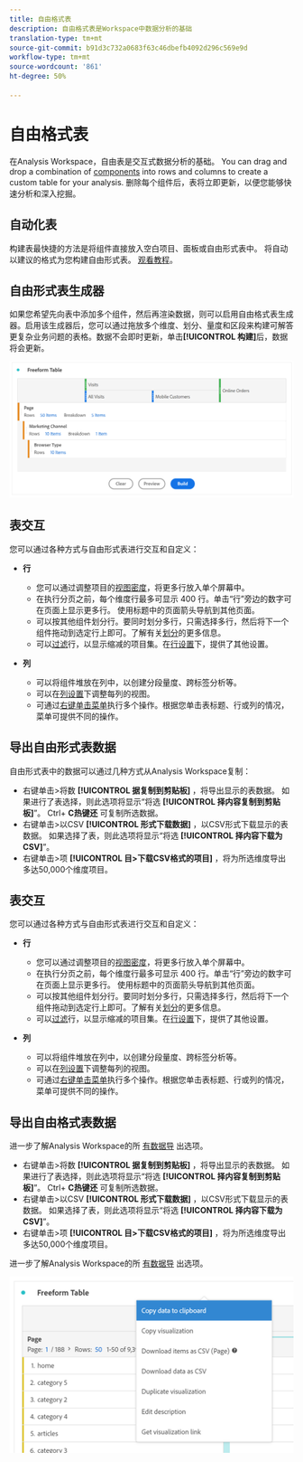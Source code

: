 ```yaml
---
title: 自由格式表
description: 自由格式表是Workspace中数据分析的基础
translation-type: tm+mt
source-git-commit: b91d3c732a0683f63c46dbefb4092d296c569e9d
workflow-type: tm+mt
source-wordcount: '861'
ht-degree: 50%

---
```



# 自由格式表

在Analysis Workspace，自由表是交互式数据分析的基础。 You can drag and drop a combination of [components](https://docs.adobe.com/content/help/zh-Hans/analytics/analyze/analysis-workspace/components/analysis-workspace-components.html) into rows and columns to create a custom table for your analysis. 删除每个组件后，表将立即更新，以便您能够快速分析和深入挖掘。

## 自动化表

构建表最快捷的方法是将组件直接放入空白项目、面板或自由形式表中。 将自动以建议的格式为您构建自由形式表。 [观看教程](https://experienceleague.adobe.com/docs/analytics-learn/tutorials/analysis-workspace/building-freeform-tables/auto-build-freeform-tables-in-analysis-workspace.html)。

## 自由形式表生成器

如果您希望先向表中添加多个组件，然后再渲染数据，则可以启用自由格式表生成器。启用该生成器后，您可以通过拖放多个维度、划分、量度和区段来构建可解答更复杂业务问题的表格。数据不会即时更新，单击&#x200B;**[!UICONTROL 构建]**&#x200B;后，数据将会更新。

![](assets/table-builder.png)

## 表交互

您可以通过各种方式与自由形式表进行交互和自定义：

* **行**
   * 您可以通过调整项目的[视图密度](https://docs.adobe.com/content/help/zh-Hans/analytics/analyze/analysis-workspace/build-workspace-project/view-density.html)，将更多行放入单个屏幕中。
   * 在执行分页之前，每个维度行最多可显示 400 行。单击“行”旁边的数字可在页面上显示更多行。 使用标题中的页面箭头导航到其他页面。
   * 可以按其他组件划分行。要同时划分多行，只需选择多行，然后将下一个组件拖动到选定行上即可。了解有关[划分](https://docs.adobe.com/content/help/zh-Hans/analytics/analyze/analysis-workspace/components/dimensions/t-breakdown-fa.html)的更多信息。
   * 可以[过滤](https://docs.adobe.com/content/help/zh-Hans/analytics/analyze/analysis-workspace/visualizations/freeform-table/pagination-filtering-sorting.html)行，以显示缩减的项目集。在[行设置](https://docs.adobe.com/content/help/en/analytics/analyze/analysis-workspace/visualizations/freeform-table/column-row-settings/table-settings.html)下，提供了其他设置。

* **列**
   * 可以将组件堆放在列中，以创建分段量度、跨标签分析等。
   * 可以在[列设置](https://docs.adobe.com/content/help/zh-Hans/analytics/analyze/analysis-workspace/build-workspace-project/column-row-settings/column-settings.html)下调整每列的视图。
   * 可通过[右键单击菜单](https://docs.adobe.com/content/help/en/analytics-learn/tutorials/analysis-workspace/building-freeform-tables/using-the-right-click-menu.html)执行多个操作。根据您单击表标题、行或列的情况，菜单可提供不同的操作。

## 导出自由形式表数据

自由形式表中的数据可以通过几种方式从Analysis Workspace复制：

* 右键单击>将数 **[!UICONTROL 据复制到剪贴板]** ，将导出显示的表数据。 如果进行了表选择，则此选项将显示“将选 **[!UICONTROL 择内容复制到剪贴板]**”。 Ctrl+ **C热键还** 可复制所选数据。
* 右键单击>以CSV **[!UICONTROL 形式下载数据]** ，以CSV形式下载显示的表数据。 如果选择了表，则此选项将显示“将选 **[!UICONTROL 择内容下载为CSV]**”。
* 右键单击>项 **[!UICONTROL 目>下载CSV格式的项目]** ，将为所选维度导出多达50,000个维度项目。

## 表交互

您可以通过各种方式与自由形式表进行交互和自定义：

* **行**
   * 您可以通过调整项目的[视图密度](https://docs.adobe.com/content/help/zh-Hans/analytics/analyze/analysis-workspace/build-workspace-project/view-density.html)，将更多行放入单个屏幕中。
   * 在执行分页之前，每个维度行最多可显示 400 行。单击“行”旁边的数字可在页面上显示更多行。 使用标题中的页面箭头导航到其他页面。
   * 可以按其他组件划分行。要同时划分多行，只需选择多行，然后将下一个组件拖动到选定行上即可。了解有关[划分](https://docs.adobe.com/content/help/zh-Hans/analytics/analyze/analysis-workspace/components/dimensions/t-breakdown-fa.html)的更多信息。
   * 可以[过滤](https://docs.adobe.com/content/help/zh-Hans/analytics/analyze/analysis-workspace/visualizations/freeform-table/pagination-filtering-sorting.html)行，以显示缩减的项目集。在[行设置](https://docs.adobe.com/content/help/en/analytics/analyze/analysis-workspace/visualizations/freeform-table/column-row-settings/table-settings.html)下，提供了其他设置。

* **列**
   * 可以将组件堆放在列中，以创建分段量度、跨标签分析等。
   * 可以在[列设置](https://docs.adobe.com/content/help/zh-Hans/analytics/analyze/analysis-workspace/build-workspace-project/column-row-settings/column-settings.html)下调整每列的视图。
   * 可通过[右键单击菜单](https://docs.adobe.com/content/help/en/analytics-learn/tutorials/analysis-workspace/building-freeform-tables/using-the-right-click-menu.html)执行多个操作。根据您单击表标题、行或列的情况，菜单可提供不同的操作。

## 导出自由格式表数据


进一步了解Analysis Workspace的所 [有数据导](https://experienceleague.adobe.com/docs/analytics/analyze/analysis-workspace/curate-share/download-send.html) 出选项。

* 右键单击>将数 **[!UICONTROL 据复制到剪贴板]** ，将导出显示的表数据。 如果进行了表选择，则此选项将显示“将选 **[!UICONTROL 择内容复制到剪贴板]**”。 Ctrl+ **C热键还** 可复制所选数据。
* 右键单击>以CSV **[!UICONTROL 形式下载数据]** ，以CSV形式下载显示的表数据。 如果选择了表，则此选项将显示“将选 **[!UICONTROL 择内容下载为CSV]**”。
* 右键单击>项 **[!UICONTROL 目>下载CSV格式的项目]** ，将为所选维度导出多达50,000个维度项目。

进一步了解Analysis Workspace的所 [有数据导](https://experienceleague.adobe.com/docs/analytics/analyze/analysis-workspace/curate-share/download-send.html) 出选项。

![](assets/export-options.png)
